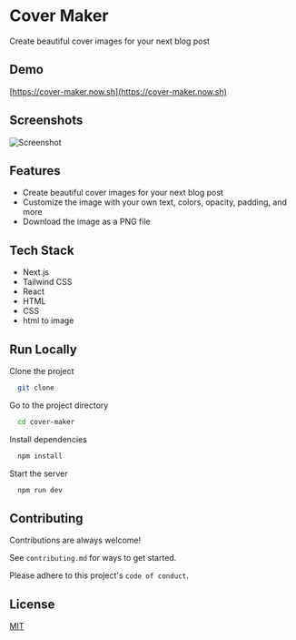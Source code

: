# Cover Maker

Create beautiful cover images for your next blog post

## Demo

[https://cover-maker.now.sh](https://cover-maker.now.sh)

## Screenshots

![Screenshot](https://raw.githubusercontent.com/raulfdm/cover-maker/master/screenshot.png)

## Features

-   Create beautiful cover images for your next blog post
-   Customize the image with your own text, colors, opacity, padding, and more
-   Download the image as a PNG file

## Tech Stack

-   Next.js
-   Tailwind CSS
-   React
-   HTML
-   CSS
-   html to image

## Run Locally

Clone the project

```bash
  git clone
```

Go to the project directory

```bash
  cd cover-maker
```

Install dependencies

```bash
  npm install
```

Start the server

```bash
  npm run dev
```

## Contributing

Contributions are always welcome!

See `contributing.md` for ways to get started.

Please adhere to this project's `code of conduct`.

## License

[MIT](https://choosealicense.com/licenses/mit/)